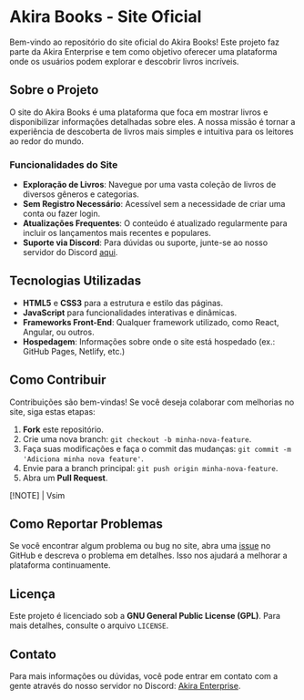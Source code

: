 # Akira Books - Site Oficial

Bem-vindo ao repositório do site oficial do Akira Books! Este projeto faz parte da Akira Enterprise e tem como objetivo oferecer uma plataforma onde os usuários podem explorar e descobrir livros incríveis.

## Sobre o Projeto

O site do Akira Books é uma plataforma que foca em mostrar livros e disponibilizar informações detalhadas sobre eles. A nossa missão é tornar a experiência de descoberta de livros mais simples e intuitiva para os leitores ao redor do mundo.

### Funcionalidades do Site
- **Exploração de Livros**: Navegue por uma vasta coleção de livros de diversos gêneros e categorias.
- **Sem Registro Necessário**: Acessível sem a necessidade de criar uma conta ou fazer login.
- **Atualizações Frequentes**: O conteúdo é atualizado regularmente para incluir os lançamentos mais recentes e populares.
- **Suporte via Discord**: Para dúvidas ou suporte, junte-se ao nosso servidor do Discord [aqui](https://discord.com/invite/BcHmshGDKt).

## Tecnologias Utilizadas

- **HTML5** e **CSS3** para a estrutura e estilo das páginas.
- **JavaScript** para funcionalidades interativas e dinâmicas.
- **Frameworks Front-End**: Qualquer framework utilizado, como React, Angular, ou outros.
- **Hospedagem**: Informações sobre onde o site está hospedado (ex.: GitHub Pages, Netlify, etc.)

## Como Contribuir

Contribuições são bem-vindas! Se você deseja colaborar com melhorias no site, siga estas etapas:

1. **Fork** este repositório.
2. Crie uma nova branch: `git checkout -b minha-nova-feature`.
3. Faça suas modificações e faça o commit das mudanças: `git commit -m 'Adiciona minha nova feature'`.
4. Envie para a branch principal: `git push origin minha-nova-feature`.
5. Abra um **Pull Request**.

[!NOTE]
 | Vsim

## Como Reportar Problemas

Se você encontrar algum problema ou bug no site, abra uma [issue](https://github.com/akiranenterprise/akira-books/issues) no GitHub e descreva o problema em detalhes. Isso nos ajudará a melhorar a plataforma continuamente.

## Licença

Este projeto é licenciado sob a **GNU General Public License (GPL)**. Para mais detalhes, consulte o arquivo `LICENSE`.

## Contato

Para mais informações ou dúvidas, você pode entrar em contato com a gente através do nosso servidor no Discord: [Akira Enterprise](https://discord.com/invite/BcHmshGDKt).
